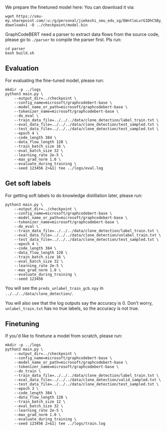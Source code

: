 We prepare the finetuned model here:
You can download it via:
```
wget https://smu-my.sharepoint.com/:u:/g/personal/jiekeshi_smu_edu_sg/EWntleLvrG1DhC5By_ryfLUBHwHn2KURPhzFDkZ10XujeA?download=1 -O ../checkpoint/model.bin
```
GraphCodeBERT need a parser to extract data flows from the source code, please go to `./parser` to compile the parser first. Pls run:
```
cd parser
bash build.sh
```
## Evaluation
For evaluating the fine-tuned model, please run:
```
mkdir -p ../logs
python3 main.py \
    --output_dir=../checkpoint \
    --config_name=microsoft/graphcodebert-base \
    --model_name_or_path=microsoft/graphcodebert-base \
    --tokenizer_name=microsoft/graphcodebert-base \
    --do_eval \
    --train_data_file=../../../data/clone_detection/label_train.txt \
    --eval_data_file=../../../data/clone_detection/test_sampled.txt \
    --test_data_file=../../../data/clone_detection/test_sampled.txt \
    --epoch 4 \
    --code_length 384 \
    --data_flow_length 128 \
    --train_batch_size 16 \
    --eval_batch_size 32 \
    --learning_rate 2e-5 \
    --max_grad_norm 1.0 \
    --evaluate_during_training \
    --seed 123456 2>&1| tee ../logs/eval.log
```
## Get soft labels
For getting soft labels to do knowledge distillation later, please run:
```
python3 main.py \
    --output_dir=../checkpoint \
    --config_name=microsoft/graphcodebert-base \
    --model_name_or_path=microsoft/graphcodebert-base \
    --tokenizer_name=microsoft/graphcodebert-base \
    --do_eval \
    --train_data_file=../../../data/clone_detection/label_train.txt \
    --eval_data_file=../../../data/clone_detection/unlabel_train.txt \
    --test_data_file=../../../data/clone_detection/test_sampled.txt \
    --epoch 4 \
    --code_length 384 \
    --data_flow_length 128 \
    --train_batch_size 16 \
    --eval_batch_size 32 \
    --learning_rate 2e-5 \
    --max_grad_norm 1.0 \
    --evaluate_during_training \
    --seed 123456
```
You will see the `preds_unlabel_train_gcb.npy` in `../../../data/clone_detection/`.

You will also see that the log outputs say the accuracy is 0. Don't worry,  `unlabel_train.txt` has no true labels, so the accuracy is not true.

## Finetuning
If you'd like to finetune a model from scratch, please run:
```
mkdir -p ../logs
python3 main.py \
    --output_dir=../checkpoint \
    --config_name=microsoft/graphcodebert-base \
    --model_name_or_path=microsoft/graphcodebert-base \
    --tokenizer_name=microsoft/graphcodebert-base \
    --do_train \
    --train_data_file=../../../data/clone_detection/label_train.txt \
    --eval_data_file=../../../data/clone_detection/valid_sampled.txt \
    --test_data_file=../../../data/clone_detection/test_sampled.txt \
    --epoch 3 \
    --code_length 384 \
    --data_flow_length 128 \
    --train_batch_size 12 \
    --eval_batch_size 32 \
    --learning_rate 2e-5 \
    --max_grad_norm 1.0 \
    --evaluate_during_training \
    --seed 123456 2>&1| tee ../logs/train.log
```

